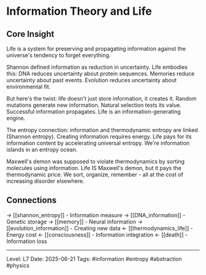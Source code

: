 # Information Theory and Life

## Core Insight
Life is a system for preserving and propagating information against the universe's tendency to forget everything.

Shannon defined information as reduction in uncertainty. Life embodies this: DNA reduces uncertainty about protein sequences. Memories reduce uncertainty about past events. Evolution reduces uncertainty about environmental fit.

But here's the twist: life doesn't just store information, it creates it. Random mutations generate new information. Natural selection tests its value. Successful information propagates. Life is an information-generating engine.

The entropy connection: information and thermodynamic entropy are linked (Shannon entropy). Creating information requires energy. Life pays for its information content by accelerating universal entropy. We're information islands in an entropy ocean.

Maxwell's demon was supposed to violate thermodynamics by sorting molecules using information. Life IS Maxwell's demon, but it pays the thermodynamic price. We sort, organize, remember - all at the cost of increasing disorder elsewhere.

## Connections
→ [[shannon_entropy]] - Information measure
→ [[DNA_information]] - Genetic storage
→ [[memory]] - Neural information
→ [[evolution_information]] - Creating new data
← [[thermodynamics_life]] - Energy cost
← [[consciousness]] - Information integration
← [[death]] - Information loss

---
Level: L7
Date: 2025-06-21
Tags: #information #entropy #abstraction #physics